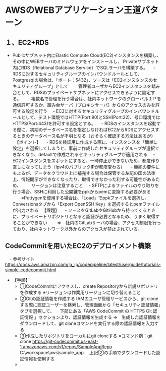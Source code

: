 # AWSのWEBアプリケーション王道パターン
## １、EC2+RDS
  - Publicサブネット内にElastic Compute Cloud(EC2)インスタンスを構築し、その中にWEBサーバのミドルウェアをインストールし、
    Privateサブネット内にRDS（Relational Database Service）でSQLサーバを構築する。
　- RDSに対するセキュリティグループのインバウンドルールとして、Postgresqlの場合は、「ポート：5432」、ソースは「EC2インスタンスのセキュリティグループ」として
　　管理者ユーザからEC2インスタンスを踏み台として、RDSのプライベートサブネットにアクセスできるように設定する。
　　複数名で管理を行う場合は、社内ネットワークのグローバルＩＰを通信許可するか、踏み台サーバ（プロキシサーバ）からのアクセスのみを許可する設定を行う
　- EC2に対するセキュリティグループのインバウンドルールとして、テスト環境ではHTTP(Port:80)とSSH(Port:22)、号口環境ではHTTPS(Port:443)を許可する設定とする。
　- RDSのインスタンスを起動する際に、初期のデータベース名を指定しなければEC2からRDSにアクセスするときのデータベース名が不明となる（おそらく確認する方法はあるが）
　【ポイント】
　- RDSを検証用に作成する際に、インスタンスを「簡単に設定」を選択してしまうと、事前に作成したセキュリティグループが選択できなくなり、defaultで作成されるセキュリティグループが適用される
　- EC2インスタンスをスポットにすると、一時停止ができないため、都度作り直しになってしまう（Ipv4のパブリックIPが都度変わる）
　- 機能の要件にもよるが、データをクラウド上に補完する場合は保管する左記の国の法律上、情報開示ができなくなったり、取得できなかった利する可能性があるため、
　　リージョンは注意すること
　- SFTPによるファイルのやり取りを行う場合、SSHに利用した公開鍵をppkからpemに変換する必要がある
　　※Puttygenを使用する場合は、「Load」でppkファイルを選択し、Conversionsタブから「Export OpenSSH Key」を選択するとpemファイルが出力される
　【課題】
　- ソースをGitLabやGitHubから持ってくるときに、プライベートリポジトリとなると認証が必要となるため、うまく取得することができない
　　⇒　社内のGitLabサーバの場合、アクセス制限を行っており、社内ネットワーク以外からのアクセスが禁止されている。

## CodeCommitを用いたEC2のデプロイメント構築
　- 参考サイト
    https://docs.aws.amazon.com/ja_jp/codepipeline/latest/userguide/tutorials-simple-codecommit.html
  - 【手順】
    - ①CodeCommitにアクセスし、create Repositoryから新規リポジトリを作成する
      ※リージョンは作業用リージョンに切り替えること
    - ②Gitの認証情報を作成する
      IAMのユーザ管理サービスから、git cloneする際に認証ユーザーを検索し、管理画面から「セキュリティ認証情報」タブを選択して、
    　下部にある「AWS CodeCommit の HTTPS Git 認証情報 」セクションより、認証情報を生成する
      ⇒　生成した認証情報をダウンロードして、git cloneコマンドを実行する際の認証情報を入力する
    - ③作成したリポジトリをローカルにgit cloneする
      ※コマンド例：git clone https://git-codecommit.us-east-1.amazonaws.com/v1/repos/SampleAppRepo C:\workspace\aws\sample_app
      　上記②の手順でダウンロードした認証情報を使用する
    - 
